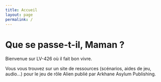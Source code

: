 ```yaml
---
title: Accueil
layout: page
permalink: /
---
```


# Que se passe-t-il, Maman ?

Bienvenue sur LV-426 où il fait bon vivre. 

Vous vous trouvez sur un site de ressources (scénarios, aides de jeu, audio...) pour le jeu de rôle Alien publié par Arkhane Asylum Publishing.
